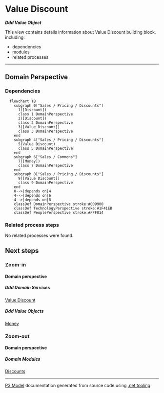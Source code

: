 ﻿
# Value Discount

***Ddd Value Object***  

This view contains details information about Value Discount building block, including:
- dependencies
- modules
- related processes  

---



## Domain Perspective


### Dependencies

```mermaid
  flowchart TB
    subgraph 0["Sales / Pricing / Discounts"]
      1([Discount])
      class 1 DomainPerspective
      2([Discount])
      class 2 DomainPerspective
      3([Value Discount])
      class 3 DomainPerspective
    end
    subgraph 4["Sales / Pricing / Discounts"]
      5(Value Discount)
      class 5 DomainPerspective
    end
    subgraph 6["Sales / Commons"]
      7([Money])
      class 7 DomainPerspective
    end
    subgraph 8["Sales / Pricing / Discounts"]
      9([Value Discount])
      class 9 DomainPerspective
    end
    0-->|depends on|4
    4-->|depends on|6
    4-->|depends on|8
    classDef DomainPerspective stroke:#009900
    classDef TechnologyPerspective stroke:#1F41EB
    classDef PeoplePerspective stroke:#FFF014
```

### Related process steps

No related processes were found.  

## Next steps


### Zoom-in


#### Domain perspective


##### Ddd Domain Services

[Value Discount](ValueDiscount.md)  

##### Ddd Value Objects

[Money](../../Commons/Money.md)  

### Zoom-out


#### Domain perspective


##### Domain Modules

[Discounts](Discounts.md)  

---

[P3 Model](https://github.com/P3-model/P3-model) documentation generated from source code using [.net tooling](https://github.com/P3-model/P3-model-dotnet)